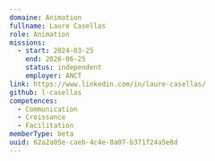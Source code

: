 ```yaml
---
domaine: Animation
fullname: Laure Casellas
role: Animation
missions:
  - start: 2024-03-25
    end: 2026-06-25
    status: independent
    employer: ANCT
link: https://www.linkedin.com/in/laure-casellas/
github: l-casellas
competences:
  - Communication
  - Croissance
  - Facilitation
memberType: beta
uuid: 62a2a05e-caeb-4c4e-8a07-b371f24a5e8d
---
```

